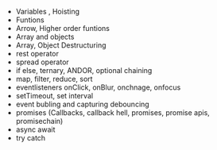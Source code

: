 * Variables , Hoisting
* Funtions
* Arrow, Higher order funtions
* Array and objects
* Array, Object Destructuring
* rest operator
* spread operator
* if else, ternary, ANDOR, optional chaining
* map, filter, reduce, sort
* eventlisteners onClick, onBlur, onchnage, onfocus
* setTimeout, set interval
* event bubling and capturing debouncing
* promises (Callbacks, callback hell, promises, promise apis, promisechain)
* async await
* try catch

